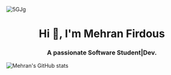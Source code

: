 ![5GJg](https://user-images.githubusercontent.com/72188268/140016897-7f076bf3-06c7-4cb8-be3f-11da12e8ac5b.gif)


<h1 align="center">Hi 👋, I'm Mehran Firdous</h1>
<h3 align="center">A passionate Software Student|Dev.</h3>

![Mehran's GitHub stats](https://github-readme-stats.vercel.app/api?username=iamehran&show_icons=true&theme=radical)








